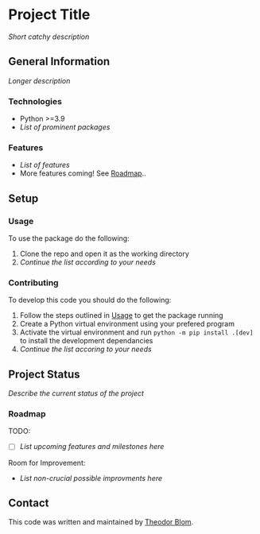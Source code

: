 # Project Title

*Short catchy description*

## General Information

*Longer description*

### Technologies

- Python >=3.9
- *List of prominent packages*

### Features

- *List of features*
- More features coming! See [Roadmap](#roadmap)..

## Setup

### Usage

To use the package do the following:

1. Clone the repo and open it as the working directory
2. *Continue the list according to your needs*

### Contributing

To develop this code you should do the following:

1. Follow the steps outlined in [Usage](#usage) to get the package running
2. Create a Python virtual environment using your prefered program
3. Activate the virtual environment and run `python -m pip install .[dev]` to install the development dependancies
4. *Continue the list accoring to your needs*

## Project Status

*Describe the current status of the project*

### Roadmap

TODO:

- [ ] *List upcoming features and milestones here*

Room for Improvement:

- *List non-crucial possible improvments here*

## Contact

This code was written and maintained by [Theodor Blom](mailto:me@theodorblom.com).